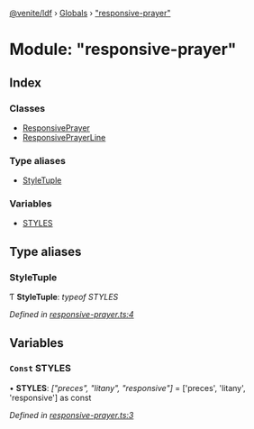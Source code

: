 [@venite/ldf](../README.md) › [Globals](../globals.md) › ["responsive-prayer"](_responsive_prayer_.md)

# Module: "responsive-prayer"

## Index

### Classes

* [ResponsivePrayer](../classes/_responsive_prayer_.responsiveprayer.md)
* [ResponsivePrayerLine](../classes/_responsive_prayer_.responsiveprayerline.md)

### Type aliases

* [StyleTuple](_responsive_prayer_.md#styletuple)

### Variables

* [STYLES](_responsive_prayer_.md#const-styles)

## Type aliases

###  StyleTuple

Ƭ **StyleTuple**: *typeof STYLES*

*Defined in [responsive-prayer.ts:4](https://github.com/gbj/venite/blob/65134186/ldf/src/responsive-prayer.ts#L4)*

## Variables

### `Const` STYLES

• **STYLES**: *["preces", "litany", "responsive"]* = ['preces', 'litany', 'responsive'] as const

*Defined in [responsive-prayer.ts:3](https://github.com/gbj/venite/blob/65134186/ldf/src/responsive-prayer.ts#L3)*
